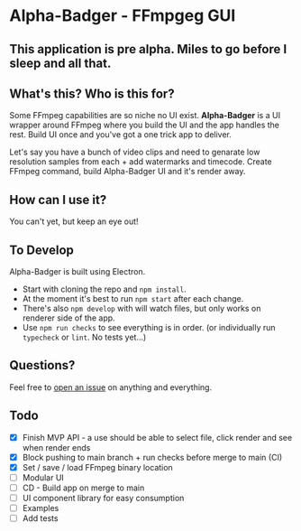 # Alpha-Badger - FFmpgeg GUI

## This application is pre alpha. Miles to go before I sleep and all that.

## What's this? Who is this for?

Some FFmpeg capabilities are so niche no UI exist. **Alpha-Badger** is a UI wrapper around FFmpeg where you build the UI and the app handles the rest. Build UI once and you've got a one trick app to deliver.

Let's say you have a bunch of video clips and need to genarate low resolution samples from each + add watermarks and timecode. Create FFmpeg command, build Alpha-Badger UI and it's render away.

## How can I use it?

You can't yet, but keep an eye out!

## To Develop

Alpha-Badger is built using Electron.

- Start with cloning the repo and `npm install`.
- At the moment it's best to run `npm start` after each change.
- There's also `npm develop` with will watch files, but only works on renderer side of the app.
- Use `npm run checks` to see everything is in order. (or individually run `typecheck` or `lint`. No tests yet...)

## Questions?

Feel free to [open an issue](https://github.com/NoamRa/alpha-badger/issues/new) on anything and everything.

## Todo

- [x] Finish MVP API - a use should be able to select file, click render and see when render ends
- [x] Block pushing to main branch + run checks before merge to main (CI)
- [x] Set / save / load FFmpeg binary location
- [ ] Modular UI
- [ ] CD - Build app on merge to main
- [ ] UI component library for easy consumption
- [ ] Examples
- [ ] Add tests
